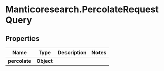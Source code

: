 # Manticoresearch.PercolateRequestQuery

## Properties

Name | Type | Description | Notes
------------ | ------------- | ------------- | -------------
**percolate** | **Object** |  | 




